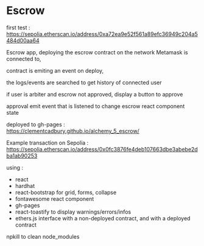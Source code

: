 # Escrow

first test :
https://sepolia.etherscan.io/address/0xa72ea9e52f561a89efc36949c204a5484d00aa64

Escrow app,
deploying the escrow contract on the network Metamask is connected to,

contract is emiting an event on deploy,

the logs/events are searched to get history of connected user

if user is arbiter and escrow not approved, display a button to approve

approval emit event that is listened to change escrow react component state

deployed to gh-pages : https://clementcadbury.github.io/alchemy_5_escrow/

Example transaction on Sepolia : https://sepolia.etherscan.io/address/0x0fc3876fe4deb107663dbe3abebe2dba1ab90253

using :
- react
- hardhat
- react-bootstrap for grid, forms, collapse
- fontawesome react component
- gh-pages
- react-toastify to display warnings/errors/infos
- ethers.js interface with a non-deployed contract, and with a deployed contract

npkill to clean node_modules